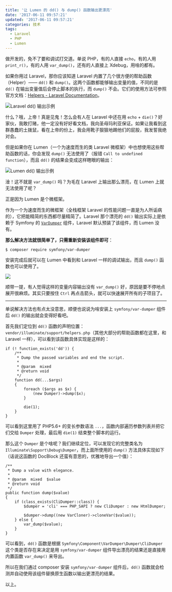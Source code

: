 ```yaml
---
title: '让 Lumen 的 dd() 与 dump() 函数输出更漂亮'
date: '2017-06-11 09:57:21'
updated: '2017-06-11 09:57:21'
categories: 技术
tags:
  - Laravel
  - PHP
  - Lumen
---
```


做开发的，免不了要和调试打交道。单说 PHP，有的人直接 `echo`，有的人用 `print_r()`，有的人用 `var_dump()`，还有的人直接上 Xdebug，用啥的都有。

如果你用过 Laravel，那你应该知道 Laravel 内置了几个很方便的帮助函数（Helper）—— `dd()` 和 `dump()`。这两个函数都能够输出变量的值，不同的是 `dd()` 在输出变量值后会停止脚本的执行，而 `dump()` 不会。它们的使用方法可参照官方文档：[Helpers - Laravel Documentation](https://laravel.com/docs/5.4/helpers#method-dd)。

![Laravel dd() 输出示例](https://img.blessing.studio/images/2017/06/11/snipaste_20170610_214238.png)

什么？哦，上帝！真是见鬼！怎么会有人在 Laravel 中还在用 `echo` + `die()`？好家伙，我敢打赌，他一定没有好好看文档，我向圣母玛利亚保证。如果让我看到这群愚蠢的土拨鼠，看在上帝的份上，我会用靴子狠狠地踢他们的屁股，我发誓我绝对会。

<!--more-->

但是如果你在 Lumen（一个为速度而生的类 Laravel 微框架）中也想使用这些帮助函数的话，你会发现 `dump()` 无法使用了（报错 `Call to undefined function`），而且 `dd()` 的结果会变成这样瞎眼的输出：

![Lumen dd() 输出示例](https://img.blessing.studio/images/2017/06/11/snipaste_20170610_214933.png)

淦！这不就是 `var_dump()` 吗？为毛在 Laravel 上输出那么漂亮，在 Lumen 上就无法使用了呢？

正是因为 Lumen 是个微框架。

作为一个为速度而生的微框架（全栈框架 Laravel 的性能问题一直是为人所诟病的），它把能精简的东西都尽量精简了。Laravel 那个漂亮的 `dd()` 输出实际上是依赖于 Symfony 的 [`VarDumper`](http://symfony.com/doc/current/components/var_dumper.html) 组件，Laravel 默认预装了该组件，而 Lumen 没有。

**那么解决方法就很简单了，只需重新安装该组件即可**：

```
$ composer require symfony/var-dumper
```

安装完成后就可以在 Lumen 中看到和 Laravel 一样的调试输出，而且 `dump()` 函数也可以使用了。

![](https://img.blessing.studio/images/2017/06/11/snipaste_20170611_093434.png)

顺带一提，有人觉得这样的变量内容输出没有 `var_dump()` 好，原因是要不停地点展开很麻烦。其实只要按住 `Ctrl` 再点击箭头，就可以快速展开所有的子项目了。

-----------

单说解决方法也有点太没意思，顺便也说说为啥安装上 `symfony/var-dumper` 组件后 `dd()` 的输出就会变得好看吧。

首先我们定位到 `dd()` 函数的声明位置：`vendor/illuminate/support/helpers.php`（其他大部分的帮助函数都在这里，和 Laravel 一样），可以看到该函数具体实现是这样的：

```
if (! function_exists('dd')) {
    /**
     * Dump the passed variables and end the script.
     *
     * @param  mixed
     * @return void
     */
    function dd(...$args)
    {
        foreach ($args as $x) {
            (new Dumper)->dump($x);
        }

        die(1);
    }
}
```

可以看到这里用了 PHP5.6+ 的变长参数语法 `...`，函数内部遍历参数列表并把它们交给 `Dumper` 处理，最后用 `die(1)` 结束整个脚本的运行。

那么这个 `Dumper` 是个啥呢？我们继续定位，可以发现它的完整类名为 `Illuminate\Support\Debug\Dumper`，而上面所使用的 `dump()` 方法具体实现如下（话说这函数的 DocBlock 还蛮有意思的，优雅地导出一个值）：

```
/**
 * Dump a value with elegance.
 *
 * @param  mixed  $value
 * @return void
 */
public function dump($value)
{
    if (class_exists(CliDumper::class)) {
        $dumper = 'cli' === PHP_SAPI ? new CliDumper : new HtmlDumper;

        $dumper->dump((new VarCloner)->cloneVar($value));
    } else {
        var_dump($value);
    }
}
```

可以看到，`dd()` 函数是根据 `Symfony\Component\VarDumper\Dumper\CliDumper` 这个类是否存在来决定是用 `symfony/var-dumper` 组件导出漂亮的结果还是直接用内置函数 `var_dump()` 来导出。

所以在我们通过 composer 安装 `symfony/var-dumper` 组件后，`dd()` 函数就会检测并自动使用该组件替换原生函数以输出更漂亮的结果。

以上。



